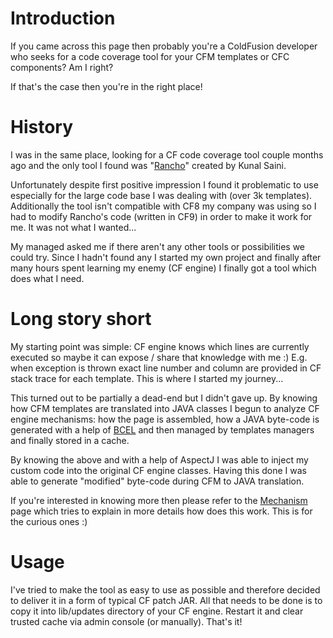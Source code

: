 # Introduction #

If you came across this page then probably you're a ColdFusion developer who seeks for a code coverage tool for your CFM templates or CFC components? Am I right?

If that's the case then you're in the right place!

# History #

I was in the same place, looking for a CF code coverage tool couple months ago and the only tool I found was "[Rancho](http://rancho.riaforge.org/)" created by Kunal Saini.

Unfortunately despite first positive impression I found it problematic to use especially for the large code base I was dealing with (over 3k templates). Additionally the tool isn't compatible with CF8 my company was using so I had to modify Rancho's code (written in CF9) in order to make it work for me. It was not what I wanted...

My managed asked me if there aren't any other tools or possibilities we could try. Since I hadn't found any I started my own project and finally after many hours spent learning my enemy (CF engine) I finally got a tool which does what I need.

# Long story short #

My starting point was simple: CF engine knows which lines are currently executed so maybe it can expose / share that knowledge with me :) E.g. when exception is thrown exact line number and column are provided in CF stack trace for each template. This is where I started my journey...

This turned out to be partially a dead-end but I didn't gave up. By knowing how CFM templates are translated into JAVA classes I begun to analyze CF engine mechanisms: how the page is assembled, how a JAVA byte-code is generated with a help of [BCEL](http://commons.apache.org/proper/commons-bcel) and then managed by templates managers and finally stored in a cache.

By knowing the above and with a help of AspectJ I was able to inject my custom code into the original CF engine classes. Having this done I was able to generate "modified" byte-code during CFM to JAVA translation.

If you're interested in knowing more then please refer to the [Mechanism](Mechanism.md) page which tries to explain in more details how does this work. This is for the curious ones :)

# Usage #

I've tried to make the tool as easy to use as possible and therefore decided to deliver it in a form of typical CF patch JAR. All that needs to be done is to copy it into lib/updates directory of your CF engine. Restart it and clear trusted cache via admin console (or manually). That's it!